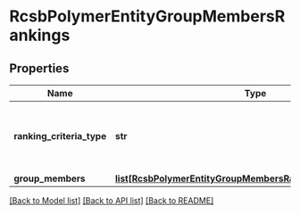# RcsbPolymerEntityGroupMembersRankings

## Properties
Name | Type | Description | Notes
------------ | ------------- | ------------- | -------------
**ranking_criteria_type** | **str** | Defines ranking option applicable to group members | 
**group_members** | [**list[RcsbPolymerEntityGroupMembersRankingsGroupMembers]**](RcsbPolymerEntityGroupMembersRankingsGroupMembers.md) |  | 

[[Back to Model list]](../README.md#documentation-for-models) [[Back to API list]](../README.md#documentation-for-api-endpoints) [[Back to README]](../README.md)

